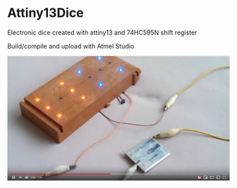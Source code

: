 # Attiny13Dice
Electronic dice created with attiny13 and 74HC595N shift register

Build/compile and upload with Atmel Studio

<!---
This Arduino code let's you connect a 433Mhz receiver and transmitter to an Arduino (Uno) and send/receive this to an ESP8266/MQTT with Tasmota firmware with JSON messages.

![alt text](https://raw.githubusercontent.com/Perr/TasmotaRF433Bridge/master/IMG_20181117_162631.jpg)
-->

[![YoutubeVideo](https://raw.githubusercontent.com/Perr/Attiny13Dice/master/youtube.png)](https://www.youtube.com/watch?v=sosSvdKPqTs)
